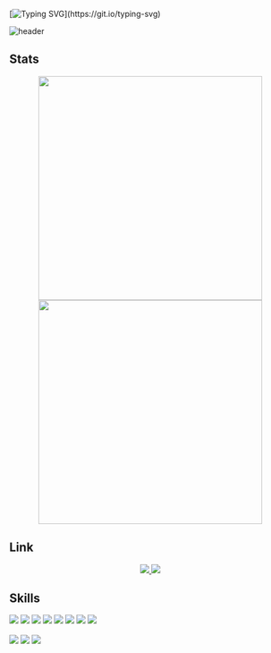 [![Typing SVG](https://readme-typing-svg.demolab.com?font=Fira+Code&size=24&pause=1000&color=F75C7E&width=435&lines=Welcome+to+my+GitHub+Profile!;I'm+sono.)](https://git.io/typing-svg)

![header](https://capsule-render.vercel.app/api?type=wave&color=auto&height=100&section=header&fontSize=30&text=Boosting+Productivity,+Growing+Together)

## Stats

<div align="center">
  <img src="https://github-readme-stats.vercel.app/api/top-langs/?username=hoooooojjjj&layout=compact&hide_border=true&card_width=400" width="400px">
  <img src="https://github-readme-stats.vercel.app/api?username=hoooooojjjj&show_icons=true&theme=radical&hide_border=true&card_width=400" width="400px">
</div>

## Link

<div align="center">
  <a href="mailto:rhj080471@gmail.com">
    <img src="https://img.shields.io/badge/Gmail-D14836?style=for-the-badge&logo=gmail&logoColor=white" />
  </a>
  <a href="https://blog.naver.com/so_no7">
    <img src="https://img.shields.io/badge/Naver%20Blog-03C75A?style=for-the-badge&logo=naver&logoColor=white" />
  </a>
</div>

## Skills

<div align="start">
<img src="https://img.shields.io/badge/HTML-239120?style=for-the-badge&logo=html5&logoColor=white">
<img src="https://img.shields.io/badge/CSS-239120?&style=for-the-badge&logo=css3&logoColor=white">
<img src="https://img.shields.io/badge/JavaScript-F7DF1E?style=for-the-badge&logo=JavaScript&logoColor=white">
<img src="https://img.shields.io/badge/TypeScript-007ACC?style=for-the-badge&logo=typescript&logoColor=white">
<img src="https://img.shields.io/badge/React-20232A?style=for-the-badge&logo=react&logoColor=61DAFB">
<img src="https://img.shields.io/badge/Redux-593D88?style=for-the-badge&logo=redux&logoColor=white">
<img src="https://img.shields.io/badge/Next.js-000?logo=nextdotjs&logoColor=fff&style=for-the-badge">
<img src="https://img.shields.io/badge/React_Native-20232A?style=for-the-badge&logo=react&logoColor=61DAFB"> 
  <br></br>
<img src="https://img.shields.io/badge/Node.js-43853D?style=for-the-badge&logo=node.js&logoColor=white"> 
<img src="https://img.shields.io/badge/MySQL-00000F?style=for-the-badge&logo=mysql&logoColor=white"> 
<img src="https://img.shields.io/badge/Amazon_AWS-232F3E?style=for-the-badge&logo=amazon-aws&logoColor=white"> 
</div>




